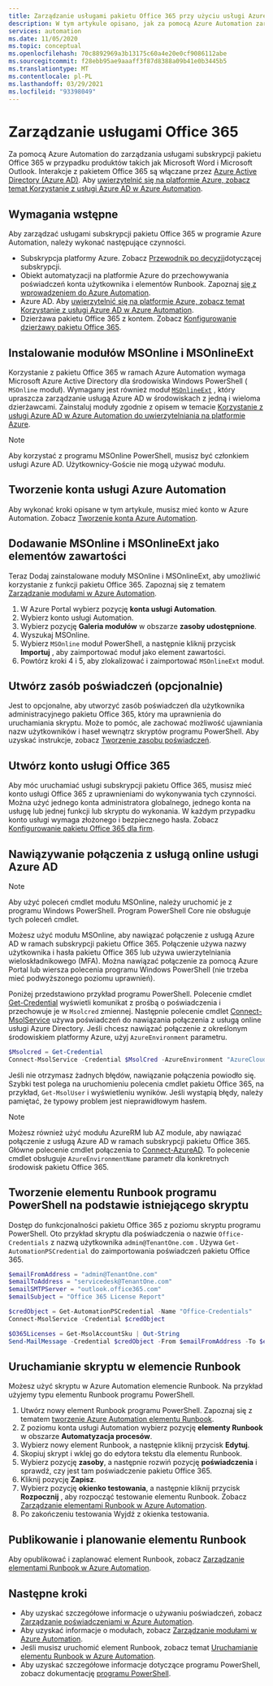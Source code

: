 ```yaml
---
title: Zarządzanie usługami pakietu Office 365 przy użyciu usługi Azure Automation
description: W tym artykule opisano, jak za pomocą Azure Automation zarządzać usługami subskrypcji pakietu Office 365.
services: automation
ms.date: 11/05/2020
ms.topic: conceptual
ms.openlocfilehash: 70c8892969a3b13175c60a4e20e0cf9086112abe
ms.sourcegitcommit: f28ebb95ae9aaaff3f87d8388a09b41e0b3445b5
ms.translationtype: MT
ms.contentlocale: pl-PL
ms.lasthandoff: 03/29/2021
ms.locfileid: "93398049"
---
```

# <a name="manage-office-365-services"></a>Zarządzanie usługami Office 365

Za pomocą Azure Automation do zarządzania usługami subskrypcji pakietu Office 365 w przypadku produktów takich jak Microsoft Word i Microsoft Outlook. Interakcje z pakietem Office 365 są włączane przez [Azure Active Directory (Azure AD)](../active-directory/fundamentals/active-directory-whatis.md). Aby [uwierzytelnić się na platformie Azure, zobacz temat Korzystanie z usługi Azure AD w Azure Automation](automation-use-azure-ad.md).

## <a name="prerequisites"></a>Wymagania wstępne

Aby zarządzać usługami subskrypcji pakietu Office 365 w programie Azure Automation, należy wykonać następujące czynności.

* Subskrypcja platformy Azure. Zobacz [Przewodnik po decyzji](/azure/cloud-adoption-framework/decision-guides/subscriptions/)dotyczącej subskrypcji.
* Obiekt automatyzacji na platformie Azure do przechowywania poświadczeń konta użytkownika i elementów Runbook. Zapoznaj [się z wprowadzeniem do Azure Automation](./automation-intro.md).
* Azure AD. Aby [uwierzytelnić się na platformie Azure, zobacz temat Korzystanie z usługi Azure AD w Azure Automation](automation-use-azure-ad.md).
* Dzierżawa pakietu Office 365 z kontem. Zobacz [Konfigurowanie dzierżawy pakietu Office 365](/sharepoint/dev/spfx/set-up-your-developer-tenant).

## <a name="install-the-msonline-and-msonlineext-modules"></a>Instalowanie modułów MSOnline i MSOnlineExt

Korzystanie z pakietu Office 365 w ramach Azure Automation wymaga Microsoft Azure Active Directory dla środowiska Windows PowerShell ( `MSOnline` moduł). Wymagany jest również moduł [`MSOnlineExt`](https://www.powershellgallery.com/packages/MSOnlineExt/1.0.35) , który upraszcza zarządzanie usługą Azure AD w środowiskach z jedną i wieloma dzierżawcami. Zainstaluj moduły zgodnie z opisem w temacie [Korzystanie z usługi Azure AD w Azure Automation do uwierzytelniania na platformie Azure](automation-use-azure-ad.md).

>[!NOTE]
>Aby korzystać z programu MSOnline PowerShell, musisz być członkiem usługi Azure AD. Użytkownicy-Goście nie mogą używać modułu.

## <a name="create-an-azure-automation-account"></a>Tworzenie konta usługi Azure Automation

Aby wykonać kroki opisane w tym artykule, musisz mieć konto w Azure Automation. Zobacz [Tworzenie konta Azure Automation](automation-quickstart-create-account.md).
 
## <a name="add-msonline-and-msonlineext-as-assets"></a>Dodawanie MSOnline i MSOnlineExt jako elementów zawartości

Teraz Dodaj zainstalowane moduły MSOnline i MSOnlineExt, aby umożliwić korzystanie z funkcji pakietu Office 365. Zapoznaj się z tematem [Zarządzanie modułami w Azure Automation](shared-resources/modules.md).

1. W Azure Portal wybierz pozycję **konta usługi Automation**.
2. Wybierz konto usługi Automation.
3. Wybierz pozycję **Galeria modułów** w obszarze **zasoby udostępnione**.
4. Wyszukaj MSOnline.
5. Wybierz `MSOnline` moduł PowerShell, a następnie kliknij przycisk **Importuj** , aby zaimportować moduł jako element zawartości.
6. Powtórz kroki 4 i 5, aby zlokalizować i zaimportować `MSOnlineExt` moduł.

## <a name="create-a-credential-asset-optional"></a>Utwórz zasób poświadczeń (opcjonalnie)

Jest to opcjonalne, aby utworzyć zasób poświadczeń dla użytkownika administracyjnego pakietu Office 365, który ma uprawnienia do uruchamiania skryptu. Może to pomóc, ale zachować możliwość ujawniania nazw użytkowników i haseł wewnątrz skryptów programu PowerShell. Aby uzyskać instrukcje, zobacz [Tworzenie zasobu poświadczeń](automation-use-azure-ad.md#create-a-credential-asset).

## <a name="create-an-office-365-service-account"></a>Utwórz konto usługi Office 365

Aby móc uruchamiać usługi subskrypcji pakietu Office 365, musisz mieć konto usługi Office 365 z uprawnieniami do wykonywania tych czynności. Można użyć jednego konta administratora globalnego, jednego konta na usługę lub jednej funkcji lub skryptu do wykonania. W każdym przypadku konto usługi wymaga złożonego i bezpiecznego hasła. Zobacz [Konfigurowanie pakietu Office 365 dla firm](/microsoft-365/admin/setup/setup).

## <a name="connect-to-the-azure-ad-online-service"></a>Nawiązywanie połączenia z usługą online usługi Azure AD

>[!NOTE]
>Aby użyć poleceń cmdlet modułu MSOnline, należy uruchomić je z programu Windows PowerShell. Program PowerShell Core nie obsługuje tych poleceń cmdlet.

Możesz użyć modułu MSOnline, aby nawiązać połączenie z usługą Azure AD w ramach subskrypcji pakietu Office 365. Połączenie używa nazwy użytkownika i hasła pakietu Office 365 lub używa uwierzytelniania wieloskładnikowego (MFA). Można nawiązać połączenie za pomocą Azure Portal lub wiersza polecenia programu Windows PowerShell (nie trzeba mieć podwyższonego poziomu uprawnień).

Poniżej przedstawiono przykład programu PowerShell. Polecenie cmdlet [Get-Credential](/powershell/module/microsoft.powershell.security/get-credential) wyświetli komunikat z prośbą o poświadczenia i przechowuje je w `Msolcred` zmiennej. Następnie polecenie cmdlet [Connect-MsolService](/powershell/module/msonline/connect-msolservice) używa poświadczeń do nawiązania połączenia z usługą online usługi Azure Directory. Jeśli chcesz nawiązać połączenie z określonym środowiskiem platformy Azure, użyj `AzureEnvironment` parametru.

```powershell
$Msolcred = Get-Credential
Connect-MsolService -Credential $MsolCred -AzureEnvironment "AzureCloud"
```

Jeśli nie otrzymasz żadnych błędów, nawiązanie połączenia powiodło się. Szybki test polega na uruchomieniu polecenia cmdlet pakietu Office 365, na przykład, `Get-MsolUser` i wyświetleniu wyników. Jeśli wystąpią błędy, należy pamiętać, że typowy problem jest nieprawidłowym hasłem.

>[!NOTE]
>Możesz również użyć modułu AzureRM lub AZ module, aby nawiązać połączenie z usługą Azure AD w ramach subskrypcji pakietu Office 365. Główne polecenie cmdlet połączenia to [Connect-AzureAD](/powershell/module/azuread/connect-azuread). To polecenie cmdlet obsługuje `AzureEnvironmentName` parametr dla konkretnych środowisk pakietu Office 365.

## <a name="create-a-powershell-runbook-from-an-existing-script"></a>Tworzenie elementu Runbook programu PowerShell na podstawie istniejącego skryptu

Dostęp do funkcjonalności pakietu Office 365 z poziomu skryptu programu PowerShell. Oto przykład skryptu dla poświadczenia o nazwie `Office-Credentials` z nazwą użytkownika `admin@TenantOne.com` . Używa `Get-AutomationPSCredential` do zaimportowania poświadczeń pakietu Office 365.

```powershell
$emailFromAddress = "admin@TenantOne.com"
$emailToAddress = "servicedesk@TenantOne.com"
$emailSMTPServer = "outlook.office365.com"
$emailSubject = "Office 365 License Report"

$credObject = Get-AutomationPSCredential -Name "Office-Credentials"
Connect-MsolService -Credential $credObject

$O365Licenses = Get-MsolAccountSku | Out-String
Send-MailMessage -Credential $credObject -From $emailFromAddress -To $emailToAddress -Subject $emailSubject -Body $O365Licenses -SmtpServer $emailSMTPServer -UseSSL
```

## <a name="run-the-script-in-a-runbook"></a>Uruchamianie skryptu w elemencie Runbook

Możesz użyć skryptu w Azure Automation elemencie Runbook. Na przykład użyjemy typu elementu Runbook programu PowerShell.

1. Utwórz nowy element Runbook programu PowerShell. Zapoznaj się z tematem [tworzenie Azure Automation elementu Runbook](./automation-quickstart-create-runbook.md).
2. Z poziomu konta usługi Automation wybierz pozycję **elementy Runbook** w obszarze **Automatyzacja procesów**.
3. Wybierz nowy element Runbook, a następnie kliknij przycisk **Edytuj**.
4. Skopiuj skrypt i wklej go do edytora tekstu dla elementu Runbook.
5. Wybierz pozycję **zasoby**, a następnie rozwiń pozycję **poświadczenia** i sprawdź, czy jest tam poświadczenie pakietu Office 365.
6. Kliknij pozycję **Zapisz**.
7. Wybierz pozycję **okienko testowania**, a następnie kliknij przycisk **Rozpocznij** , aby rozpocząć testowanie elementu Runbook. Zobacz [Zarządzanie elementami Runbook w Azure Automation](./manage-runbooks.md).
8. Po zakończeniu testowania Wyjdź z okienka testowania.

## <a name="publish-and-schedule-the-runbook"></a>Publikowanie i planowanie elementu Runbook

Aby opublikować i zaplanować element Runbook, zobacz [Zarządzanie elementami Runbook w Azure Automation](./manage-runbooks.md).

## <a name="next-steps"></a>Następne kroki

* Aby uzyskać szczegółowe informacje o używaniu poświadczeń, zobacz [Zarządzanie poświadczeniami w Azure Automation](shared-resources/credentials.md).
* Aby uzyskać informacje o modułach, zobacz [Zarządzanie modułami w Azure Automation](shared-resources/modules.md).
* Jeśli musisz uruchomić element Runbook, zobacz temat [Uruchamianie elementu Runbook w Azure Automation](start-runbooks.md).
* Aby uzyskać szczegółowe informacje dotyczące programu PowerShell, zobacz dokumentację [programu PowerShell](/powershell/scripting/overview).
